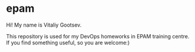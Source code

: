# epam

Hi! My name is Vitaliy Gootsev.

This repository is used for my DevOps homeworks in EPAM training centre. If you find something useful, so you are welcome:)
